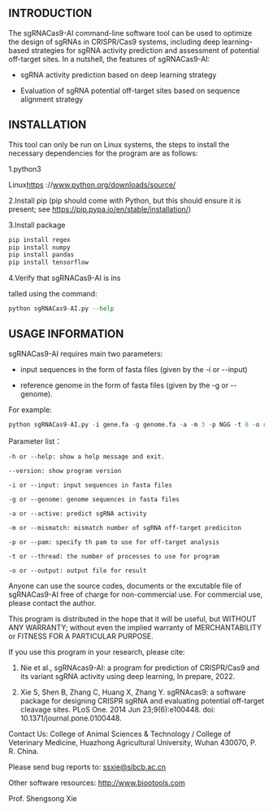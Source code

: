 ## INTRODUCTION

The sgRNACas9-AI command-line software tool can be used to optimize the design of sgRNAs in CRISPR/Cas9 systems, including deep learning-based strategies for sgRNA activity prediction and assessment of potential off-target sites. In a nutshell, the features of sgRNACas9-AI:

  - sgRNA activity prediction based on deep learning strategy

  - Evaluation of sgRNA potential off-target sites based on sequence alignment strategy

## INSTALLATION

This tool can only be run on Linux systems, the steps to install the necessary dependencies for the program are as follows:

1.python3

  Linux[https](https://www.python.org/downloads/source/) ://www.python.org/downloads/source/

2.Install pip (pip should come with Python, but this should ensure it is present; see https://pip.pypa.io/en/stable/installation/)

3.Install package

```python
pip install regex
pip install numpy
pip install pandas
pip install tensorflow
```

4.Verify that sgRNACas9-AI is ins

talled using the command:

```python
python sgRNACas9-AI.py --help
```

## USAGE INFORMATION

sgRNACas9-AI requires main two parameters:

  - input sequences in the form of fasta files (given by the -i or --input)

  - reference genome in the form of fasta files (given by the -g or --genome).

For example:

```python
python sgRNACas9-AI.py -i gene.fa -g genome.fa -a -m 3 -p NGG -t 8 -o result.txt
```

Parameter list：

```
-h or --help: show a help message and exit.

--version: show program version

-i or --input: input sequences in fasta files

-g or --genome: genome sequences in fasta files

-a or --active: predict sgRNA activity

-m or --mismatch: mismatch number of sgRNA off-target prediciton

-p or --pam: specify th pam to use for off-target analysis

-t or --thread: the number of processes to use for program

-o or --output: output file for result
```

Anyone can use the source codes, documents or the excutable file of sgRNACas9-AI free of charge 
for non-commercial use. For commercial use, please contact the author.

This program is distributed in the hope that it will be useful, but WITHOUT ANY WARRANTY; 
without even the implied warranty of MERCHANTABILITY or FITNESS FOR A PARTICULAR PURPOSE.

If you use this program in your research, please cite:

  1. Nie et al., sgRNAcas9-AI: a program for prediction of CRISPR/Cas9 and its variant sgRNA activity using deep learning, In prepare, 2022.

  2. Xie S, Shen B, Zhang C, Huang X, Zhang Y. sgRNAcas9: a software package for designing CRISPR sgRNA and evaluating potential off-target cleavage sites. PLoS One. 2014 Jun 23;9(6):e100448. doi: 10.1371/journal.pone.0100448.

Contact Us:
  College of Animal Sciences & Technology / College of Veterinary Medicine, Huazhong Agricultural University, Wuhan 430070, P. R. China.

  Please send bug reports to: ssxie@sibcb.ac.cn

  Other software resources: http://www.biootools.com

  Prof. Shengsong Xie

